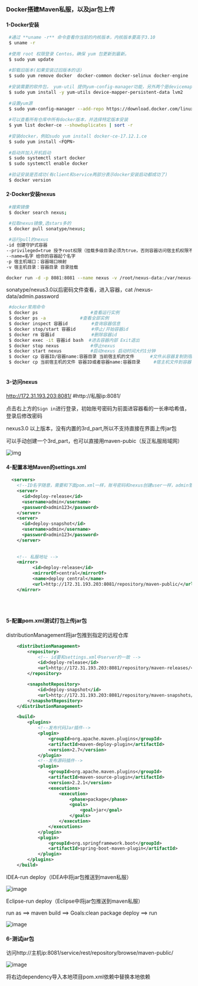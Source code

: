 ### Docker搭建Maven私服，以及jar包上传

#### 1-Docker安装

```bash
 #通过 **uname -r** 命令查看你当前的内核版本，内核版本要高于3.10
 $ uname -r
 
 #使用 root 权限登录 Centos。确保 yum 包更新到最新。
 $ sudo yum update
 
 #卸载旧版本(如果安装过旧版本的话)
 $ sudo yum remove docker  docker-common docker-selinux docker-engine
 
 #安装需要的软件包， yum-util 提供yum-config-manager功能，另外两个是devicemapper驱动依赖的
 $ sudo yum install -y yum-utils device-mapper-persistent-data lvm2
 
 #设置yum源
 $ sudo yum-config-manager --add-repo https://download.docker.com/linux/centos/docker-ce.repo
 
 #可以查看所有仓库中所有docker版本，并选择特定版本安装
 $ yum list docker-ce --showduplicates | sort -r
 
 #安装docker，例如sudo yum install docker-ce-17.12.1.ce
 $ sudo yum install <FQPN>
 
 #启动并加入开机启动
 $ sudo systemctl start docker
 $ sudo systemctl enable docker
 
 #验证安装是否成功(有client和service两部分表示docker安装启动都成功了)
 $ docker version

```

#### 2-Docker安装nexus

```bash
 #搜索镜像
 $ docker search nexus;

 #拉取nexus镜像,选stars多的
 $ docker pull sonatype/nexus; 
 
 #运行pull的nexus
-id 创建守护式容器
--privileged=true 授予root权限（挂载多级目录必须为true，否则容器访问宿主机权限不足）
--name=名字 给你的容器起个名字
-p 宿主机端口：容器端口映射
-v 宿主机目录：容器目录 目录挂载

docker run -d -p 8081:8081 --name nexus -v /root/nexus-data:/var/nexus-data --restart=always sonatype/nexus3


```

sonatype/nexus3.0以后密码文件查看，进入容器，cat /nexus-data/admin.password

```bash
 #docker常用命令
 $ docker ps					#查看运行实例 
 $ docker ps -a				#查看全部实例
 $ docker inspect 容器id		   #查询容器信息
 $ docker stop/start 容器id 	   #停止/开始容器id
 $ docker rm 容器id 			   #删除容器id
 $ docker exec -it 容器id bash  #进去容器内部 Exit退出
 $ docker stop nexus  			#停止nexus
 $ docker start nexus 			#启动nexus 启动时间大约1分钟
 $ docker cp 容器ID/容器name:容器目录 当前宿主机的文件  	#文件从容器复制到宿主机
 $ docker cp 当前宿主机的文件 容器ID或者容器name:容器目录		#宿主机文件到容器
 
```



#### 3-访问nexus

http://172.31.193.203:8081/  #http://私服ip:8081/

点击右上方的`Sign in`进行登录，初始账号密码为前面进容器看的一长串哈希值，登录后修改密码

nexus3.0 以上版本，没有内置的3rd_part,所以不支持直接在界面上传jar包

可以手动创建一个3rd_part，也可以直接用maven-pubic（反正私服局域网）

![img](https://cdn.jsdelivr.net/gh/Jibny/study@master/picture/nexus3.1.png)

#### 4-配置本地Maven的settings.xml

```xml
  <servers>
    <!--ID名字随意，需要和下面pom.xml一样，账号密码和nexus创建user一样，admin管理员-->
	<server>
      <id>deploy-release</id>
      <username>admin</username>
      <password>admin123</password>
    </server>
    <server>
      <id>deploy-snapshot</id>
      <username>admin</username>
      <password>admin123</password>
    </server>
      
  
    <!-- 私服地址 -->
  	<mirror>
          <id>deploy-release</id>
          <mirrorOf>central</mirrorOf>
          <name>deploy central</name>
          <url>http://172.31.193.203:8081/repository/maven-public/</url>
    </mirror>
    
```

​	

#### 5-配置pom.xml测试打包上传jar包

distributionManagement将jar包推到指定的远程仓库

```xml
	<distributionManagement>
		<repository>
            <!-- id要和settings.xml中server的一致 -->
			<id>deploy-release</id>
			<url>http://172.31.193.203:8081/repository/maven-releases/</url>
		</repository>

		<snapshotRepository>
			<id>deploy-snapshot</id>
			<url>http://172.31.193.203:8081/repository/maven-snapshots/</url>
		</snapshotRepository>
	</distributionManagement>

	<build>
		<plugins>
			<!--发布代码Jar插件-->
			<plugin>
				<groupId>org.apache.maven.plugins</groupId>
				<artifactId>maven-deploy-plugin</artifactId>
				<version>2.7</version>
			</plugin>
			<!--发布源码插件-->
			<plugin>
				<groupId>org.apache.maven.plugins</groupId>
				<artifactId>maven-source-plugin</artifactId>
				<version>2.2.1</version>
				<executions>
					<execution>
						<phase>package</phase>
						<goals>
							<goal>jar</goal>
						</goals>
					</execution>
				</executions>
			</plugin>
			<plugin>
				<groupId>org.springframework.boot</groupId>
				<artifactId>spring-boot-maven-plugin</artifactId>
			</plugin>
		</plugins>
	</build>
```

IDEA-run deploy（IDEA中将jar包推送到maven私服）

![image](https://cdn.jsdelivr.net/gh/Jibny/study/picture/IDEA-uploadjar.png)

Eclipse-run deploy（Eclipse中将jar包推送到maven私服）

run as ==> maven build ==> Goals:clean package deploy ==> run

![image](https://cdn.jsdelivr.net/gh/Jibny/study@master/picture/Eclipse-uploadjar.png)



#### 6-测试jar包

访问http://主机ip:8081/service/rest/repository/browse/maven-public/

![image](https://cdn.jsdelivr.net/gh/Jibny/study@master/picture/testjardependency.png)



将右边dependency导入本地项目pom.xml依赖中替换本地依赖























